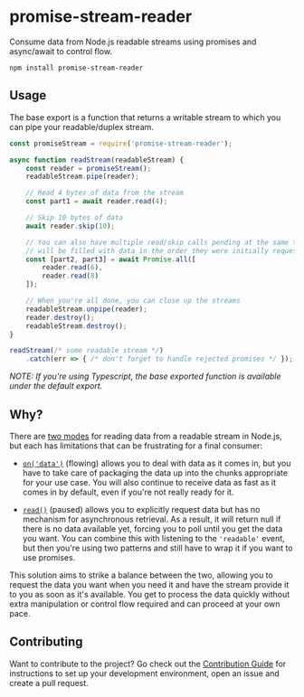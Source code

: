 # promise-stream-reader

Consume data from Node.js readable streams using promises and async/await to
control flow.

```
npm install promise-stream-reader
```

## Usage

The base export is a function that returns a writable stream to which you can
pipe your readable/duplex stream.

```js
const promiseStream = require('promise-stream-reader');

async function readStream(readableStream) {
    const reader = promiseStream();
    readableStream.pipe(reader);

    // Read 4 bytes of data from the stream
    const part1 = await reader.read(4);

    // Skip 10 bytes of data
    await reader.skip(10);

    // You can also have multiple read/skip calls pending at the same time. They
    // will be filled with data in the order they were initially requested.
    const [part2, part3] = await Promise.all([
        reader.read(6),
        reader.read(8)
    ]);

    // When you're all done, you can close up the streams
    readableStream.unpipe(reader);
    reader.destroy();
    readableStream.destroy();
}

readStream(/* some readable stream */)
    .catch(err => { /* don't forget to handle rejected promises */ });
```

*NOTE: If you're using Typescript, the base exported function is available under
the default export.*

## Why?

There are [two modes][stream two modes] for reading data from a readable stream
in Node.js, but each has limitations that can be frustrating for a final
consumer:

 * [`on('data')`][stream data event] (flowing) allows you to deal with data as
   it comes in, but you have to take care of packaging the data up into the
   chunks appropriate for your use case. You will also continue to receive data
   as fast as it comes in by default, even if you're not really ready for it.

 * [`read()`][stream read] (paused) allows you to explicitly request data but
   has no mechanism for asynchronous retrieval. As a result, it will return null
   if there is no data available yet, forcing you to poll until you get the data
   you want. You can combine this with listening to the `'readable'` event, but
   then you're using two patterns and still have to wrap it if you want to use
   promises.

This solution aims to strike a balance between the two, allowing you to request
the data you want when you need it and have the stream provide it to you as soon
as it's available. You get to process the data quickly without extra
manipulation or control flow required and can proceed at your own pace.

## Contributing

Want to contribute to the project? Go check out the [Contribution Guide](CONTRIBUTING.md) for instructions to set up your development environment, open
an issue and create a pull request.

[stream two modes]: https://nodejs.org/api/stream.html#stream_two_modes
[stream read]: https://nodejs.org/api/stream.html#stream_readable_read_size
[stream data event]: https://nodejs.org/api/stream.html#stream_event_data